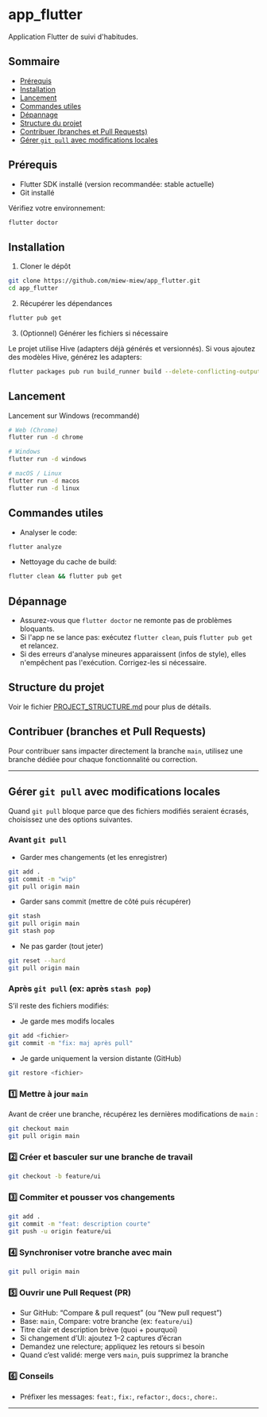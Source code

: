 # app_flutter

Application Flutter de suivi d'habitudes.

## Sommaire

- [Prérequis](#prérequis)
- [Installation](#installation)
- [Lancement](#lancement)
- [Commandes utiles](#commandes-utiles)
- [Dépannage](#dépannage)
- [Structure du projet](#structure-du-projet)
- [Contribuer (branches et Pull Requests)](#contribuer-branches-et-pull-requests)
- [Gérer `git pull` avec modifications locales](#gérer-git-pull-avec-modifications-locales)

## Prérequis

- Flutter SDK installé (version recommandée: stable actuelle)
- Git installé

Vérifiez votre environnement:

```bash
flutter doctor
```

## Installation

1) Cloner le dépôt

```bash
git clone https://github.com/miew-miew/app_flutter.git
cd app_flutter
```

2) Récupérer les dépendances

```bash
flutter pub get
```

3) (Optionnel) Générer les fichiers si nécessaire

Le projet utilise Hive (adapters déjà générés et versionnés). Si vous ajoutez des modèles Hive, générez les adapters:

```bash
flutter packages pub run build_runner build --delete-conflicting-outputs
```

## Lancement
Lancement sur Windows (recommandé)

```bash
# Web (Chrome)
flutter run -d chrome

# Windows
flutter run -d windows 

# macOS / Linux
flutter run -d macos
flutter run -d linux
```

## Commandes utiles

- Analyser le code:

```bash
flutter analyze
```

- Nettoyage du cache de build:

```bash
flutter clean && flutter pub get
```

## Dépannage

- Assurez-vous que `flutter doctor` ne remonte pas de problèmes bloquants.
- Si l'app ne se lance pas: exécutez `flutter clean`, puis `flutter pub get` et relancez.
- Si des erreurs d'analyse mineures apparaissent (infos de style), elles n'empêchent pas l'exécution. Corrigez-les si nécessaire.

## Structure du projet

Voir le fichier [PROJECT_STRUCTURE.md](PROJECT_STRUCTURE.md) pour plus de détails.

## Contribuer (branches et Pull Requests)

Pour contribuer sans impacter directement la branche `main`, utilisez une branche dédiée pour chaque fonctionnalité ou correction.

---

## Gérer `git pull` avec modifications locales

Quand `git pull` bloque parce que des fichiers modifiés seraient écrasés, choisissez une des options suivantes.

### Avant `git pull`

- Garder mes changements (et les enregistrer)

```bash
git add .
git commit -m "wip"
git pull origin main
```

- Garder sans commit (mettre de côté puis récupérer)

```bash
git stash
git pull origin main
git stash pop
```

- Ne pas garder (tout jeter)

```bash
git reset --hard
git pull origin main
```

### Après `git pull` (ex: après `stash pop`)

S’il reste des fichiers modifiés:

- Je garde mes modifs locales

```bash
git add <fichier>
git commit -m "fix: maj après pull"
```

- Je garde uniquement la version distante (GitHub)

```bash
git restore <fichier>
```

### 1️⃣ Mettre à jour `main`

Avant de créer une branche, récupérez les dernières modifications de `main` :

```bash
git checkout main
git pull origin main
```

### 2️⃣ Créer et basculer sur une branche de travail

```bash
git checkout -b feature/ui
```

### 3️⃣ Commiter et pousser vos changements

```bash
git add .
git commit -m "feat: description courte"
git push -u origin feature/ui
```

### 4️⃣ Synchroniser votre branche avec main

```bash
git pull origin main
```

### 5️⃣ Ouvrir une Pull Request (PR)

- Sur GitHub: “Compare & pull request” (ou “New pull request”)
- Base: `main`, Compare: votre branche (ex: `feature/ui`)
- Titre clair et description brève (quoi + pourquoi)
- Si changement d’UI: ajoutez 1–2 captures d’écran
- Demandez une relecture; appliquez les retours si besoin
- Quand c’est validé: merge vers `main`, puis supprimez la branche

### 6️⃣ Conseils
- Préfixer les messages: `feat:`, `fix:`, `refactor:`, `docs:`, `chore:`.

---
